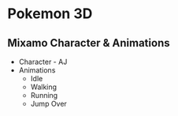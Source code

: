# Pokemon 3D

## Mixamo Character & Animations
* Character - AJ
* Animations
  * Idle
  * Walking
  * Running
  * Jump Over